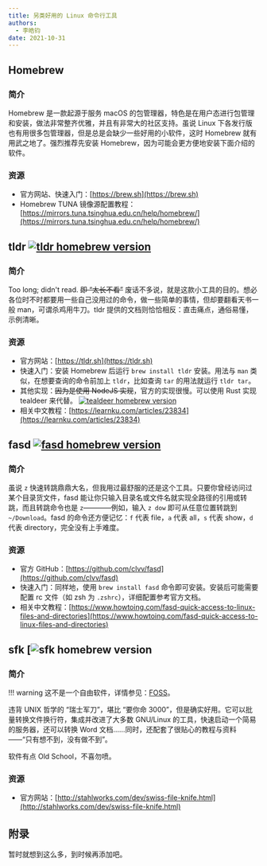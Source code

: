 ```yaml
---
title: 另类好用的 Linux 命令行工具
authors:
  - 李皓钧
date: 2021-10-31
---
```


## Homebrew

### 简介

Homebrew 是一款起源于服务 macOS 的包管理器，特色是在用户态进行包管理和安装，做法非常整齐优雅，并且有非常大的社区支持。虽说 Linux 下各发行版也有用很多包管理器，但是总是会缺少一些好用的小软件，这时 Homebrew 就有用武之地了。强烈推荐先安装 Homebrew，因为可能会更方便地安装下面介绍的软件。

### 资源

- 官方网站、快速入门：[https://brew.sh](https://brew.sh)
- Homebrew TUNA 镜像源配置教程：[https://mirrors.tuna.tsinghua.edu.cn/help/homebrew/](https://mirrors.tuna.tsinghua.edu.cn/help/homebrew/)

## tldr [![tldr homebrew version](https://img.shields.io/homebrew/v/tldr?style=flat-square)](https://formulae.brew.sh/formula/tldr)

### 简介

Too long; didn't read. ~~即 “太长不看”~~ 废话不多说，就是这款小工具的目的。想必各位时不时都要用一些自己没用过的命令，做一些简单的事情，但却要翻看天书一般 man，可谓杀鸡用牛刀。tldr 提供的文档则恰恰相反：直击痛点，通俗易懂，示例清晰。

### 资源

- 官方网站：[https://tldr.sh](https://tldr.sh)
- 快速入门：安装 Homebrew 后运行 `brew install tldr` 安装。用法与 `man` 类似，在想要查询的命令前加上 `tldr`，比如查询 `tar` 的用法就运行 `tldr tar`。
- 其他实现：~~因为是使用 NodeJS 实现~~，官方的实现很慢。可以使用 Rust 实现 tealdeer 来代替。 [![tealdeer homebrew version](https://img.shields.io/homebrew/v/tealdeer?style=flat-square)](https://formulae.brew.sh/formula/tealdeer)
- 相关中文教程：[https://learnku.com/articles/23834](https://learnku.com/articles/23834)

## fasd [![fasd homebrew version](https://img.shields.io/homebrew/v/fasd?style=flat-square)](https://formulae.brew.sh/formula/fasd)

### 简介

虽说 `z` 快速转跳鼎鼎大名，但我用过最舒服的还是这个工具。只要你曾经访问过某个目录货文件，fasd 能让你只输入目录名或文件名就实现全路径的引用或转跳，而且转跳命令也是 `z`————例如，输入 `z dow` 即可从任意位置转跳到 `~/Download`。fasd 的命令还方便记忆：`f` 代表 file，`a` 代表 all，`s` 代表 show，`d` 代表 directory，完全没有上手难度。

### 资源

- 官方 GitHub：[https://github.com/clvv/fasd](https://github.com/clvv/fasd)
- 快速入门：同样地，使用 `brew install fasd` 命令即可安装。安装后可能需要配置 rc 文件（如 zsh 为 `.zshrc`），详细配置参考官方文档。
- 相关中文教程：[https://www.howtoing.com/fasd-quick-access-to-linux-files-and-directories](https://www.howtoing.com/fasd-quick-access-to-linux-files-and-directories)

## sfk [![sfk homebrew version](https://img.shields.io/homebrew/v/sfk?style=flat-square)

### 简介

!!! warning
这不是一个自由软件，详情参见：[FOSS](https://itsfoss.com/what-is-foss/)。

违背 UNIX 哲学的 “瑞士军刀”，堪比 “要你命 3000”，但是确实好用。它可以批量转换文件换行符，集成并改进了大多数 GNU/Linux 的工具，快速启动一个简易的服务器，还可以转换 Word 文档……同时，还配套了很贴心的教程与资料——“只有想不到，没有做不到”。

软件有点 Old School，不喜勿喷。

### 资源

- 官方网站：[http://stahlworks.com/dev/swiss-file-knife.html](http://stahlworks.com/dev/swiss-file-knife.html)

## 附录

暂时就想到这么多，到时候再添加吧。

